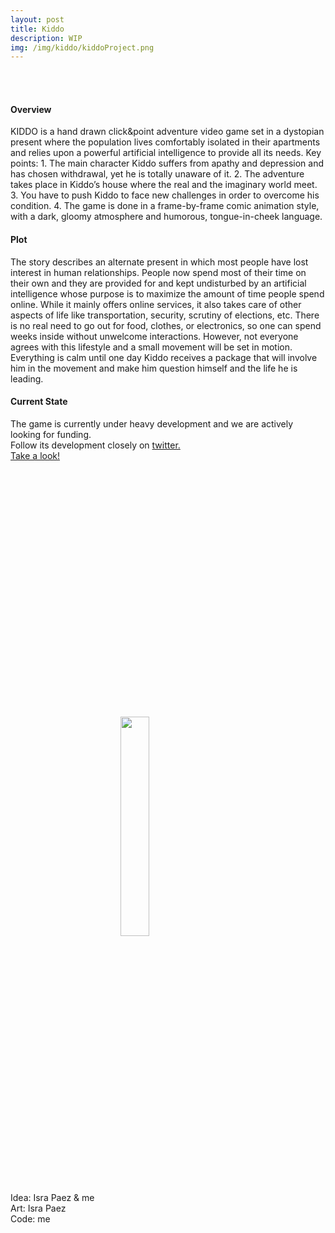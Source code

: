 ```yaml
---
layout: post
title: Kiddo
description: WIP
img: /img/kiddo/kiddoProject.png
---
```


<div class="img_row">
	<img class="col one" src="{{ site.baseurl }}/img/kiddo/kiddo1.png" alt="" title="Wondering around the house"/>
	<img class="col one" src="{{ site.baseurl }}/img/kiddo/kiddoMetro.png" alt="" title="Metro animation"/>
	<img class="col one" src="{{ site.baseurl }}/img/kiddo/kiddoFridge.png" alt="" title="Inside the fridge"/>
</div>
<br>

<h4>Overview</h4>
KIDDO is a hand drawn click&point adventure video game set in a dystopian present where the population lives comfortably isolated in their apartments and relies upon a powerful artificial intelligence to provide all its needs.
Key points:
1. The main character Kiddo suffers from apathy and depression and has chosen withdrawal, yet he is totally unaware of it.
2. The adventure takes place in Kiddo’s house where the real and the imaginary world meet.
3. You have to push Kiddo to face new challenges in order to overcome his condition.
4. The game is done in a frame-by-frame comic animation style, with a dark, gloomy atmosphere and humorous, tongue-in-cheek language.

<br>
<h4>Plot</h4>
The story describes an alternate present in which most people have lost interest in human relationships.
People now spend most of their time on their own and they are provided for and kept undisturbed by an artificial intelligence whose purpose is to maximize the amount of time people spend online. While it mainly offers online services, it also takes care of other aspects of life like transportation, security, scrutiny of elections, etc. There is no real need to go out for food, clothes, or electronics, so one can spend weeks inside without unwelcome interactions. However, not everyone agrees with this lifestyle and a small movement will be set in motion. Everything is calm until one day Kiddo receives a package that will involve him in the movement and make him question himself and the life he is leading.
<br>
<h4>Current State</h4>
The game is currently under heavy development and we are actively looking for funding.
<br>
Follow its development closely on <a href="https://www.instagram.com/kiddogame/"> twitter. <a/>

<div class="gameLink">
<a href="{{ site.baseurl }}/webgl/Kiddo/index.html" target="_blank">
	Take a look!
	<img class="kiddoGif" src="{{ site.baseurl }}/img/kiddo/undress.gif" alt="" title="Demo released!"/>
</a>
</div>

<div class="credits">
Idea: Isra Paez & me<br>
Art: Isra Paez<br>
Code: me<br>
</div>

<style>
.kiddoGif {
  width: 30%;
  align-content: center;
  display: block;
  margin-left: auto;
  margin-right: auto;
}
</style>